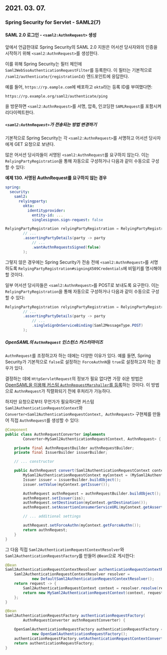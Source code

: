 ## 2021. 03. 07.

### Spring Security for Servlet - SAML2(7)

#### SAML 2.0  로그인 - `<saml2:AuthnRequest>` 생성

앞에서 언급한대로 Spring Security의 SAML 2.0 지원은 어서션 당사자와의 인증을 시작하기 위해 `<saml2:AuthnRequest>`를 생성한다.

이를 위해 Spring Security는 필터 체인에 `Saml2WebSsoAuthenticationRequestFilter`를 등록한다. 이 필터는 기본적으로 `/saml2/authenticate/{registrationId}` 엔드포인트에 응답한다.

예를 들어, `https://rp.eample.com`에 배포하고 `okta`라는 등록 ID를 부여했다면:

`https://rp.example.org/saml2/authenticate/ping`

을 방문하면 `<saml2:AuthnRequest>`를 서명, 압축, 인코딩한 `SAMLRequest`를 포함시켜 리다이렉트한다.

##### `<saml2:AuthnRequest>`가 전송되는 방법 변경하기

기본적으로 Spring Security는 각 `<saml2:AuthnRequest>`를 서명하고 어서션 당사자에게 GET 요청으로 보낸다.

많은 어서션 당사자들이 서명된 `<saml2:AuthnRequest`를 요구하지 않는다. 이는 `RelyingPartyRegistration`을 통해 자동으로 구성하거나 다음과 같이 수동으로 구성할 수 있다:

**예제 130. 서명된 AuthnRequest를 요구하지 않는 경우**

```yaml
spring:
  security:
    saml2:
      relyingparty:
        okta:
          identityprovider:
            entity-id: ...
            singlesignon.sign-request: false
```

```java
RelyingPartyRegistration relyingPartyRegistration = RelyingPartyRegistration.withRegistrationId("okta")
        // ...
        .assertingPartyDetails(party -> party
            // ...
            .wantAuthnRequestsSigned(false)
        );
```

그렇지 않은 경우에는 Spring Security가 전송 전에 `<saml2:AuthnRequest>`를 서명하도록 `RelyingPartyRegistration#signingX509Credentials`에 비밀키를 명시해야 할 것이다.

일부 어서션 당사자들은 `<saml2:AuthnRequest>`를 POST로 보내도록 요구한다. 이는 `RelyingPartyRegistration`을 통해 자동으로 구성하거나 다음과 같이 수동으로 구성할 수 있다:

```java
RelyingPartyRegistration relyingPartyRegistration = RelyingPartyRegistration.withRegistrationId("okta")
        // ...
        .assertingPartyDetails(party -> party
            // ...
            .singleSignOnServiceBinding(Saml2MessageType.POST)
        );
```

##### OpenSAML의 `AuthnRequest` 인스턴스 커스터마이즈

`AuthnRequest`를 조정하고자 하는 데에는 다양한 이유가 있다. 예를 들면, Spring Security가 기본적으로 `false`로 설정하는 `ForceAuthnN`을 `true`로 설정하고자 하는 경우가 있다.

결정하는 데에 `HttpServletRequest`의 정보가 필요 없다면 가장 쉬운 방법은 [OpenSAML을 이용해 커스텀 `AuthnRequestMarshaller`를 등록](https://docs.spring.io/spring-security/site/docs/5.4.1/reference/html5/#servlet-saml2login-opensaml-customization)하는 것이다. 이 방법으로 `AuthnRequest`가 직렬화되기 전에 후처리가 가능하다.

하지만 요청으로부터 무언가가 필요하다면 커스텀 `Saml2AuthenticationRequestContext`와 `Converter<Saml2AuthenticationRequestContext, AuthnRequest>` 구현체를 만들어 직접 `AuthnRequest`를 생성할 수 있다:

```java
@Component
public class AuthnRequestConverter implements
        Converter<MySaml2AuthenticationRequestContext, AuthnRequest> {

    private final AuthnRequestBuilder authnRequestBuilder;
    private final IssuerBuilder issuerBuilder;

    // ... constructor

    public AuthnRequest convert(Saml2AuthenticationRequestContext context) {
        MySaml2AuthenticationRequestContext myContext = (MySaml2AuthenticationRequestContext) context;
        Issuer issuer = issuerBuilder.buildObject();
        issuer.setValue(myContext.getIssuer());

        AuthnRequest authnRequest = authnRequestBuilder.buildObject();
        authnRequest.setIssuer(iss);
        authnRequest.setDestination(myContext.getDestination());
        authnRequest.setAssertionConsumerServiceURL(myContext.getAssertionConsumerServiceUrl());

        // ... additional settings

        authRequest.setForceAuthn(myContext.getForceAuthn());
        return authnRequest;
    }
}
```

그 다음 직접 `Saml2AuthenticationRequestContextResolver`와 `Saml2AuthenticationRequestFactory`를 만들어 `@Bean`으로 게시한다:

```java
@Bean
Saml2AuthenticationRequestContextResolver authenticationRequestContextResolver() {
    Saml2AuthenticationRequestContextResolver resolver =
            new DefaultSaml2AuthenticationRequestContextResolver();
    return request -> {
        Saml2AuthenticationRequestContext context = resolver.resolve(request);
        return new MySaml2AuthenticationRequestContext(context, request.getParameter("force") != null);
    };
}

@Bean
Saml2AuthenticationRequestFactory authenticationRequestFactory(
        AuthnRequestConverter authnRequestConverter) {

    OpenSamlAuthenticationRequestFactory authenticationRequestFactory =
            new OpenSamlAuthenticationRequestFactory();
    authenticationRequestFactory.setAuthenticationRequestContextConverter(authnRequestConverter);
    return authenticationRequestFactory;
}
```



